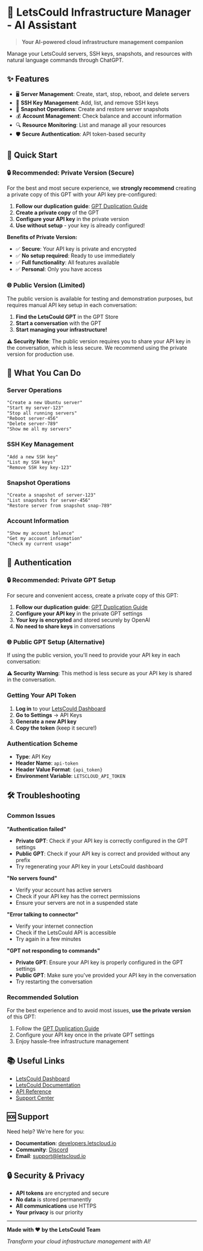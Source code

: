 # 🚀 LetsCould Infrastructure Manager - AI Assistant

> **Your AI-powered cloud infrastructure management companion**

Manage your LetsCould servers, SSH keys, snapshots, and resources with natural language commands through ChatGPT.

## ✨ **Features**

- 🖥️ **Server Management**: Create, start, stop, reboot, and delete servers
- 🔑 **SSH Key Management**: Add, list, and remove SSH keys
- 📸 **Snapshot Operations**: Create and restore server snapshots
- 💰 **Account Management**: Check balance and account information
- 🔍 **Resource Monitoring**: List and manage all your resources
- 🛡️ **Secure Authentication**: API token-based security

## 🚀 **Quick Start**

### **🔒 Recommended: Private Version (Secure)**

For the best and most secure experience, we **strongly recommend** creating a private copy of this GPT with your API key pre-configured:

1. **Follow our duplication guide**: [GPT Duplication Guide](GPT_DUPLICATION_GUIDE.md)
2. **Create a private copy** of the GPT
3. **Configure your API key** in the private version
4. **Use without setup** - your key is already configured!

**Benefits of Private Version:**
- ✅ **Secure**: Your API key is private and encrypted
- ✅ **No setup required**: Ready to use immediately
- ✅ **Full functionality**: All features available
- ✅ **Personal**: Only you have access

### **🌐 Public Version (Limited)**

The public version is available for testing and demonstration purposes, but requires manual API key setup in each conversation:

1. **Find the LetsCould GPT** in the GPT Store
2. **Start a conversation** with the GPT
3. **Start managing your infrastructure!**

**⚠️ Security Note**: The public version requires you to share your API key in the conversation, which is less secure. We recommend using the private version for production use.

## 🎯 **What You Can Do**

### **Server Operations**
```
"Create a new Ubuntu server"
"Start my server-123"
"Stop all running servers"
"Reboot server-456"
"Delete server-789"
"Show me all my servers"
```

### **SSH Key Management**
```
"Add a new SSH key"
"List my SSH keys"
"Remove SSH key key-123"
```

### **Snapshot Operations**
```
"Create a snapshot of server-123"
"List snapshots for server-456"
"Restore server from snapshot snap-789"
```

### **Account Information**
```
"Show my account balance"
"Get my account information"
"Check my current usage"
```

## 🔧 **Authentication**

### **🔒 Recommended: Private GPT Setup**

For secure and convenient access, create a private copy of this GPT:

1. **Follow our duplication guide**: [GPT Duplication Guide](GPT_DUPLICATION_GUIDE.md)
2. **Configure your API key** in the private GPT settings
3. **Your key is encrypted** and stored securely by OpenAI
4. **No need to share keys** in conversations

### **🌐 Public GPT Setup (Alternative)**

If using the public version, you'll need to provide your API key in each conversation:

**⚠️ Security Warning**: This method is less secure as your API key is shared in the conversation.

### **Getting Your API Token**

1. **Log in** to your [LetsCould Dashboard](https://app.letscloud.io)
2. **Go to Settings** → API Keys
3. **Generate a new API key**
4. **Copy the token** (keep it secure!)

### **Authentication Scheme**
- **Type**: API Key
- **Header Name**: `api-token`
- **Header Value Format**: `{api_token}`
- **Environment Variable**: `LETSCLOUD_API_TOKEN`

## 🛠️ **Troubleshooting**

### **Common Issues**

**"Authentication failed"**
- **Private GPT**: Check if your API key is correctly configured in the GPT settings
- **Public GPT**: Check if your API key is correct and provided without any prefix
- Try regenerating your API key in your LetsCould dashboard

**"No servers found"**
- Verify your account has active servers
- Check if your API key has the correct permissions
- Ensure your servers are not in a suspended state

**"Error talking to connector"**
- Verify your internet connection
- Check if the LetsCould API is accessible
- Try again in a few minutes

**"GPT not responding to commands"**
- **Private GPT**: Ensure your API key is properly configured in the GPT settings
- **Public GPT**: Make sure you've provided your API key in the conversation
- Try restarting the conversation

### **Recommended Solution**

For the best experience and to avoid most issues, **use the private version** of this GPT:
1. Follow the [GPT Duplication Guide](GPT_DUPLICATION_GUIDE.md)
2. Configure your API key once in the private GPT settings
3. Enjoy hassle-free infrastructure management

## 📚 **Useful Links**

- [LetsCould Dashboard](https://app.letscloud.io)
- [LetsCould Documentation](https://developers.letscloud.io)
- [API Reference](https://developers.letscloud.io/api)
- [Support Center](https://support.letscloud.io)

## 🆘 **Support**

Need help? We're here for you:

- **Documentation**: [developers.letscloud.io](https://developers.letscloud.io)
- **Community**: [Discord](https://discord.gg/letscloud)
- **Email**: support@letscloud.io

## 🔒 **Security & Privacy**

- **API tokens** are encrypted and secure
- **No data** is stored permanently
- **All communications** use HTTPS
- **Your privacy** is our priority

---

**Made with ❤️ by the LetsCould Team**

*Transform your cloud infrastructure management with AI!*
